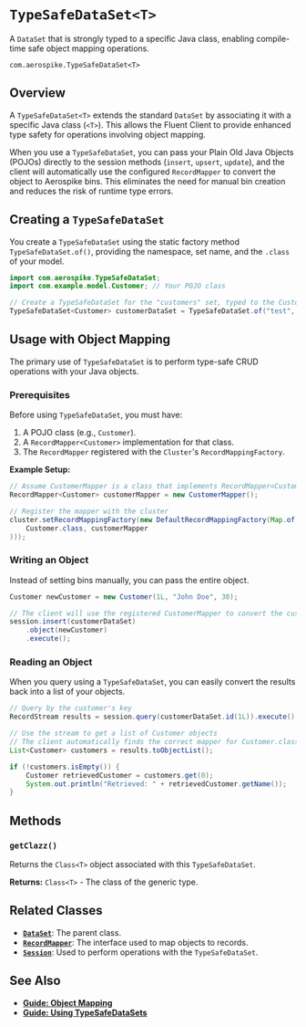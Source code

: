 # `TypeSafeDataSet<T>`

A `DataSet` that is strongly typed to a specific Java class, enabling compile-time safe object mapping operations.

`com.aerospike.TypeSafeDataSet<T>`

## Overview

A `TypeSafeDataSet<T>` extends the standard `DataSet` by associating it with a specific Java class (`<T>`). This allows the Fluent Client to provide enhanced type safety for operations involving object mapping.

When you use a `TypeSafeDataSet`, you can pass your Plain Old Java Objects (POJOs) directly to the session methods (`insert`, `upsert`, `update`), and the client will automatically use the configured `RecordMapper` to convert the object to Aerospike bins. This eliminates the need for manual bin creation and reduces the risk of runtime type errors.

## Creating a `TypeSafeDataSet`

You create a `TypeSafeDataSet` using the static factory method `TypeSafeDataSet.of()`, providing the namespace, set name, and the `.class` of your model.

```java
import com.aerospike.TypeSafeDataSet;
import com.example.model.Customer; // Your POJO class

// Create a TypeSafeDataSet for the "customers" set, typed to the Customer class
TypeSafeDataSet<Customer> customerDataSet = TypeSafeDataSet.of("test", "customers", Customer.class);
```

## Usage with Object Mapping

The primary use of `TypeSafeDataSet` is to perform type-safe CRUD operations with your Java objects.

### Prerequisites

Before using `TypeSafeDataSet`, you must have:
1.  A POJO class (e.g., `Customer`).
2.  A `RecordMapper<Customer>` implementation for that class.
3.  The `RecordMapper` registered with the `Cluster`'s `RecordMappingFactory`.

**Example Setup:**
```java
// Assume CustomerMapper is a class that implements RecordMapper<Customer>
RecordMapper<Customer> customerMapper = new CustomerMapper();

// Register the mapper with the cluster
cluster.setRecordMappingFactory(new DefaultRecordMappingFactory(Map.of(
    Customer.class, customerMapper
)));
```

### Writing an Object

Instead of setting bins manually, you can pass the entire object.

```java
Customer newCustomer = new Customer(1L, "John Doe", 30);

// The client will use the registered CustomerMapper to convert the customer object to bins
session.insert(customerDataSet)
    .object(newCustomer)
    .execute();
```

### Reading an Object

When you query using a `TypeSafeDataSet`, you can easily convert the results back into a list of your objects.

```java
// Query by the customer's key
RecordStream results = session.query(customerDataSet.id(1L)).execute();

// Use the stream to get a list of Customer objects
// The client automatically finds the correct mapper for Customer.class
List<Customer> customers = results.toObjectList(); 

if (!customers.isEmpty()) {
    Customer retrievedCustomer = customers.get(0);
    System.out.println("Retrieved: " + retrievedCustomer.getName());
}
```

## Methods

### `getClazz()`

Returns the `Class<T>` object associated with this `TypeSafeDataSet`.

**Returns:** `Class<T>` - The class of the generic type.

## Related Classes

- **[`DataSet`](./dataset.md)**: The parent class.
- **[`RecordMapper`](../mapping/record-mapper.md)**: The interface used to map objects to records.
- **[`Session`](./session.md)**: Used to perform operations with the `TypeSafeDataSet`.

## See Also

- **[Guide: Object Mapping](../../concepts/object-mapping.md)**
- **[Guide: Using TypeSafeDataSets](../../guides/object-mapping/using-typesafe-datasets.md)**
